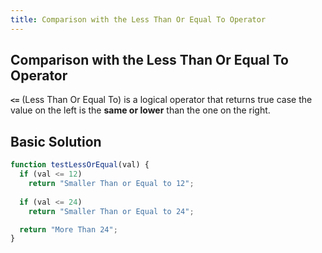 ```yaml
---
title: Comparison with the Less Than Or Equal To Operator
---
```

## Comparison with the Less Than Or Equal To Operator

**`<=`** (Less Than Or Equal To) is a logical operator that returns true case the value on the left is the **same or lower** than the one on the right.

## Basic Solution

```javascript
function testLessOrEqual(val) {
  if (val <= 12)
    return "Smaller Than or Equal to 12";
  
  if (val <= 24)
    return "Smaller Than or Equal to 24";

  return "More Than 24";
}
```
